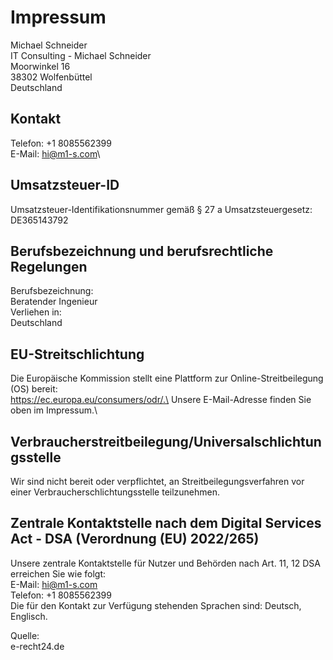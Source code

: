 # Impressum

Michael Schneider\
IT Consulting - Michael Schneider\
Moorwinkel 16\
38302 Wolfenbüttel\
Deutschland

## Kontakt
Telefon: +1 8085562399\
E-Mail: hi@m1-s.com\

## Umsatzsteuer-ID
Umsatzsteuer-Identifikationsnummer gemäß § 27 a Umsatzsteuergesetz:\
DE365143792

## Berufsbezeichnung und berufsrechtliche Regelungen
Berufsbezeichnung:\
Beratender Ingenieur\
Verliehen in:\
Deutschland

## EU-Streitschlichtung
Die Europäische Kommission stellt eine Plattform zur Online-Streitbeilegung (OS)
bereit:\
https://ec.europa.eu/consumers/odr/.\
Unsere E-Mail-Adresse finden Sie oben im Impressum.\

## Verbraucherstreitbeilegung/Universalschlichtungsstelle
Wir sind nicht bereit oder verpflichtet, an Streitbeilegungsverfahren vor einer
Verbraucherschlichtungsstelle teilzunehmen.

## Zentrale Kontaktstelle nach dem Digital Services Act - DSA (Verordnung (EU) 2022/265)
Unsere zentrale Kontaktstelle für Nutzer und Behörden nach Art. 11, 12 DSA
erreichen Sie wie folgt:\
E-Mail: hi@m1-s.com\
Telefon: +1 8085562399\
Die für den Kontakt zur Verfügung stehenden Sprachen sind: Deutsch, Englisch.

Quelle:\
e-recht24.de
